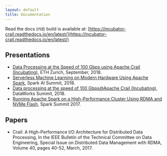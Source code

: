```yaml
---
layout: default
title: Documentation 
---
```


Read the docs (rtd) build is available at: [https://incubator-crail.readthedocs.io/en/latest/](https://incubator-crail.readthedocs.io/en/latest/)

## Presentations
  * <a href="{{ site.base }}/files/crail-project-web.pdf">Data Processing at the Speed of 100 Gbps using Apache Crail (Incubating)</a>, ETH Zurich, September, 2018.
  * [Serverless Machine Learning on Modern Hardware Using Apache Spark](https://databricks.com/session/serverless-machine-learning-on-modern-hardware-using-apache-spark), Spark AI Summit, 2018.
  * [Data processing at the speed of 100 Gbps@Apache Crail (Incubating)](https://dataworkssummit.com/san-jose-2018/session/data-processing-at-the-speed-of-100-gbpsapache-crail-incubating/), DataWorks Summit, 2018.
  * [Running Apache Spark on a High-Performance Cluster Using RDMA and NVMe Flash](https://databricks.com/session/running-apache-spark-on-a-high-performance-cluster-using-rdma-and-nvme-flash), Spark Summit 2017.

## Papers

  * Crail: A High-Performance I/O Architecture for Distributed Data Processing, In the IEEE Bulletin of the Technical Committee on Data Engineering, Special Issue on Distributed Data Management with RDMA, Volume 40, pages 40-52, March, 2017.

